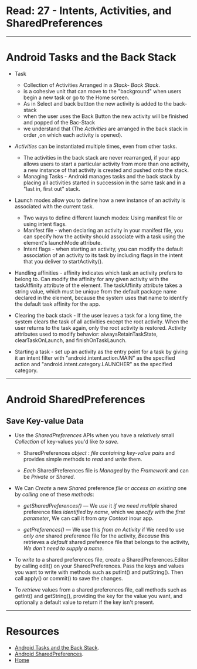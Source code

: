 # Read: 27 - Intents, Activities, and SharedPreferences

***
# Android Tasks and the Back Stack
- Task
  - Collection of Activities Arranged in a *Stack- Back Stack*.
  - is a cohesive unit that can move to the "background" when users begin a new task or go to the Home screen. 
  - As in Select and back buttton the new activity is added to the back-stack
  - when the user uses the Back Button the new activity will be finished and popped of the Bac-Stack
  - we understand that (The *Activities* are arranged in the back stack in order ,on which each activity is opened).
- *Activities* can be instantiated multiple times, even from other tasks.
  - The activities in the back stack are never rearranged,  if your app allows users to start a particular activity from more than one activity, a new instance of that activity is created and pushed onto the stack.
  - Managing Tasks - Android manages tasks and the back stack by placing all activities started in succession in the same task and in a "last in, first out" stack.
- Launch modes allow you to define how a new instance of an activity is associated with the current task. 
    - Two ways to define different launch modes: Using manifest file or using intent flags.
    - Manifest file - when declaring an activity in your manifest file, you can specify how the activity should associate with a task using the <activity> element's launchMode attribute.
    - Intent flags - when starting an activity, you can modify the default association of an activity to its task by including flags in the intent that you deliver to startActivity().

- Handling affinities - affinity indicates which task an activity prefers to belong to. Can modify the affinity for any given activity with the taskAffinity attribute of the <activity> element. The taskAffinity attribute takes a string value, which must be unique from the default package name declared in the <manifest> element, because the system uses that name to identify the default task affinity for the app.

- Clearing the back stack - If the user leaves a task for a long time, the system clears the task of all activities except the root activity. When the user returns to the task again, only the root activity is restored. Activity attributes used to modify behavior: alwaysRetainTaskState, clearTaskOnLaunch, and finishOnTaskLaunch.

- Starting a task - set up an activity as the entry point for a task by giving it an intent filter with "android.intent.action.MAIN" as the specified action and "android.intent.category.LAUNCHER" as the specified category. 

***
# Android SharedPreferences 
## Save Key-value Data

- Use the *SharedPreferences* APIs when you have a *relatively* small *Collection* of key-values you'd like *to save*.
  
  -  SharedPreferences *object* : *file containing key-value pairs* and provides simple methods to *read* and *write* them.

  - *Each* SharedPreferences file is *Managed* by the *Framework* and can be *Private* or *Shared*.
  
- We Can *Create* a new *Shared* preference *file* or *access an existing* one by *calling* one of these *methods*:
    - *getSharedPreferences()* — We *use* it *if* we *need multiple* shared preference files *identified* by *name*, which we *specify with* the *first parameter*, We can call it from *any Context* inour app.
  
    - *getPreferences()* — We use this *from an Activity* if We need to use *only one* shared preference file for the activity, *Because* this retrieves a *default* shared preference file that belongs to the activity, *We don't need to supply a name*.
  
- To *write* to a shared preferences file, create a SharedPreferences.Editor by calling edit() on your SharedPreferences. Pass the keys and values you want to write with methods such as putInt() and putString(). Then call apply() or commit() to save the changes. 
  
- To *retrieve* values from a shared preferences file, call methods such as getInt() and getString(), providing the key for the value you want, and optionally a default value to return if the key isn't present. 
***
# Resources 
- [Android Tasks and the Back Stack](https://developer.android.com/guide/components/activities/tasks-and-back-stack).
- [Android SharedPreferences](https://developer.android.com/training/data-storage/shared-preferences).
- [Home](../readme.md)
